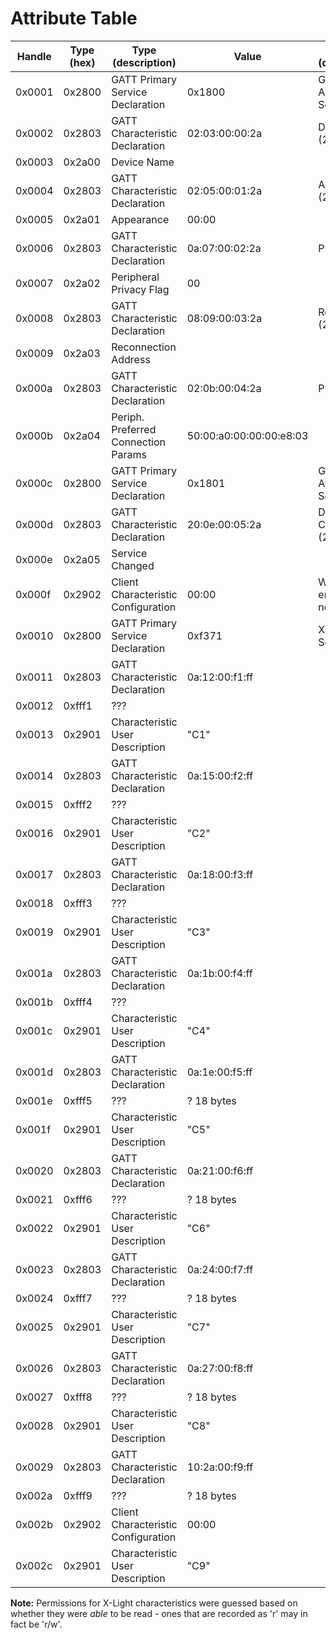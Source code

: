 # Attribute Table

Handle | Type (hex)     | Type (description)                  | Value                   | Value (description)       | Permissions
-------|----------------|-------------------------------------|-------------------------|-------------------------- |-------------
0x0001 | 0x2800         | GATT Primary Service Declaration    | 0x1800                  | Generic Access Service    | r
0x0002 | 0x2803         | GATT Characteristic Declaration     | 02:03:00:00:2a          | Device Name (2a00)        | r
0x0003 | 0x2a00         | Device Name                         |                         |                           | r
0x0004 | 0x2803         | GATT Characteristic Declaration     | 02:05:00:01:2a          | Appearance (2a01)         | r
0x0005 | 0x2a01         | Appearance                          | 00:00                   |                           | r
0x0006 | 0x2803         | GATT Characteristic Declaration     | 0a:07:00:02:2a          | PPF (2a02)                | r
0x0007 | 0x2a02         | Peripheral Privacy Flag             | 00                      |                           | r/w
0x0008 | 0x2803         | GATT Characteristic Declaration     | 08:09:00:03:2a          | Recon. Addr. (2a03)       | r
0x0009 | 0x2a03         | Reconnection Address                |                         |                           | w
0x000a | 0x2803         | GATT Characteristic Declaration     | 02:0b:00:04:2a          | PPCP (2a04)               | r
0x000b | 0x2a04         | Periph. Preferred Connection Params | 50:00:a0:00:00:00:e8:03 |                           | r
0x000c | 0x2800         | GATT Primary Service Declaration    | 0x1801                  | Generic Attribute Service | r
0x000d | 0x2803         | GATT Characteristic Declaration     | 20:0e:00:05:2a          | Device Changed (2a05)     | r
0x000e | 0x2a05         | Service Changed                     |                         |                           | i? 
0x000f | 0x2902         | Client Characteristic Configuration | 00:00                   | Write 1 to enable notif.? | r/w
0x0010 | 0x2800         | GATT Primary Service Declaration    | 0xf371                  | X-Light Service           | r
0x0011 | 0x2803         | GATT Characteristic Declaration     | 0a:12:00:f1:ff          |                           | r
0x0012 | 0xfff1         | ???                                 |                         |                           | w
0x0013 | 0x2901         | Characteristic User Description     | "C1"                    |                           | r
0x0014 | 0x2803         | GATT Characteristic Declaration     | 0a:15:00:f2:ff          |                           | r
0x0015 | 0xfff2         | ???                                 |                         |                           | w
0x0016 | 0x2901         | Characteristic User Description     | "C2"                    |                           | r
0x0017 | 0x2803         | GATT Characteristic Declaration     | 0a:18:00:f3:ff          |                           | r 
0x0018 | 0xfff3         | ???                                 |                         |                           | w
0x0019 | 0x2901         | Characteristic User Description     | "C3"                    |                           | r
0x001a | 0x2803         | GATT Characteristic Declaration     | 0a:1b:00:f4:ff          |                           | r
0x001b | 0xfff4         | ???                                 |                         |                           | w
0x001c | 0x2901         | Characteristic User Description     | "C4"                    |                           | r
0x001d | 0x2803         | GATT Characteristic Declaration     | 0a:1e:00:f5:ff          |                           | r
0x001e | 0xfff5         | ???                                 | ? 18 bytes              |                           | r
0x001f | 0x2901         | Characteristic User Description     | "C5"                    |                           | r 
0x0020 | 0x2803         | GATT Characteristic Declaration     | 0a:21:00:f6:ff          |                           | r 
0x0021 | 0xfff6         | ???                                 | ? 18 bytes              |                           | r  
0x0022 | 0x2901         | Characteristic User Description     | "C6"                    |                           | r 
0x0023 | 0x2803         | GATT Characteristic Declaration     | 0a:24:00:f7:ff          |                           | r 
0x0024 | 0xfff7         | ???                                 | ? 18 bytes              |                           | r
0x0025 | 0x2901         | Characteristic User Description     | "C7"                    |                           | r
0x0026 | 0x2803         | GATT Characteristic Declaration     | 0a:27:00:f8:ff          |                           | r 
0x0027 | 0xfff8         | ???                                 | ? 18 bytes              |                           | r
0x0028 | 0x2901         | Characteristic User Description     | "C8"                    |                           | r
0x0029 | 0x2803         | GATT Characteristic Declaration     | 10:2a:00:f9:ff          |                           | r
0x002a | 0xfff9         | ???                                 | ? 18 bytes              |                           | r
0x002b | 0x2902         | Client Characteristic Configuration | 00:00                   |                           | r/w?
0x002c | 0x2901         | Characteristic User Description     | "C9"                    |                           | r

**Note:** Permissions for X-Light characteristics were guessed based on whether they were *able* to be read - ones that are recorded as 'r' may in fact be 'r/w'. 